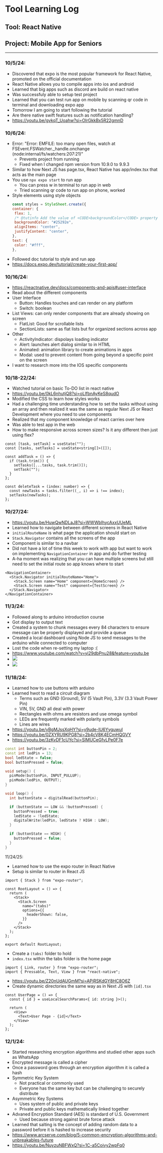 # Tool Learning Log

## Tool: **React Native**

## Project: **Mobile App for Seniors**

---

### 10/5/24:

- Discovered that expo is the most popular framework for React Native, promoted on the official documentation
- React Native allows you to compile apps into ios and android
- Learned that big apps such as discord are build on react native
- Was successfuly able to setup test project
- Learned that you can test run app on mobile by scanning qr code in terminal and downloading expo app
- Tomorrow I am going to start following the tutorial
- Are there native swift features such as notification handling?
- https://youtu.be/gvkqT_Uoahw?si=OIrGkkBx5R22gmnD

### 10/6/24:

- Error: "Error: EMFILE: too many open files, watch
  at FSEvent.FSWatcher.\_handle.onchange (node:internal/fs/watchers:207:21)"
  - Prevents project from running
  - Fixed when I changed npm version from 10.9.0 to 9.9.3
- Similar to how Next JS has page.tsx, React Native has app/index.tsx that acts as the main page
- You use `npx expo start` to run app
  - You can press w in terminal to run app in web
  - Tried scanning qr code to run app on phone, worked
- Style elements using style objects
  ```js
  const styles = StyleSheet.create({
  container: {
   flex: 1,
   /* @tutinfo Add the value of <CODE>backgroundColor</CODE> property with <CODE>'#25292e'</CODE>.*/
   backgroundColor: "#25292e",
   alignItems: "center",
   justifyContent: "center",
  },
  text: {
   color: "#fff",
  },
  ```
- Followed doc tutorial to style and run app
- https://docs.expo.dev/tutorial/create-your-first-app/

### 10/16/24:

- https://reactnative.dev/docs/components-and-apis#user-interface
- Read about the different components
- User Interface
  - Button: Handles touches and can render on any platform
  - Switch: boolean
- List Views: can only render components that are already showing on screen
  - FlatList: Good for scrollable lists
  - SectionLists: same as flat lists but for organized sections across app
- Other
  - ActivityIndicator: dispolays loading indicator
  - Alert: launches alert dialog similar to in HTML
  - Animated: animation library to create animations in apps
  - Modal: used to prevent content from going beyond a specific point on the screen
- I want to research more into the IOS specific components

### 10/18-22/24:

- Watched tutorial on basic To-DO list in react native
- https://youtu.be/0kL6nhutjQ8?si=oLlfbnAyKeS8qudO
- Modified the CSS to learn how styles works
- Had a challenging time understanding how to set the tasks without using an array and then realized it was the same as regular Next JS or React Development where you need to use components
- Realized that my component knowledge of react carries over here
- Was able to test app in the web
- How to make responsive across screen sizes? Is it any different then just using flex?

```tsx
const [task, setTask] = useState("");
const [tasks, setTasks] = useState<string[]>([]);

const addTask = () => {
  if (task.trim()) {
    setTasks([...tasks, task.trim()]);
    setTask("");
  }
};

const deleteTask = (index: number) => {
  const newTasks = tasks.filter((_, i) => i !== index);
  setTasks(newTasks);
};
```

### 10/27/24:
- https://youtu.be/HuwQwNDLaJ8?si=WWWbIhycAxxUUeML
- Learned how to navigate between different screens in React Native
- `initialRouteName` is what page the application should start on
- `Stack.Navigator` contains all the screens of the app
- Component is similar to a navbar
- Did not have a lot of time this week to work with app but want to work on implementing `NavigationContainer` in app and do further testing
- A-ha moment was realizing that you can have multiple screens but still need to set the initial route so app knows where to start
```tsx
<NavigationContainer>
  <Stack.Navigator initialRouteName="Home">
    <Stack.Screen name="Home" component={HomeScreen} />
    <Stack.Screen name="Test" component={TestScreen} />
  </Stack.Navigator>
</NavigationContainer>
```

### 11/3/24:
* Followed along to arduino introduction course
* Got display to output text
* Created a system to chunk messages every 84 characters to ensure message can be properly displayed and provide a queue
* Created a local dashboard using Node JS to send messages to the arduino while connected to computer
* Lost the code when re-setting my laptop :(
* https://www.youtube.com/watch?v=yi29dbPnu28&feature=youtu.be
* ![](../blog/img/1.png)
* ![](../blog/img/2.png)

### 11/18/24:
* Learned how to use buttons with arduino
* Learned hwot to read a circuit diagram
  * Terms such as GND (Ground), 5V (5 Vault Pin), 3.3V (3.3 Vault Power Pin)
  * VIN, 5V, GND all deal with power
  * Rectangles with ohms are resistors and use omega symbol
  * LEDs are frequently marked with polarity symbols
  * Lines are wires
* https://youtu.be/yBgMJssXqHY?si=y9ude-IU6YvguwuI
* https://youtu.be/0ZXYRU9KPG8?si=2b4cV8K4ECmHQGVY
* https://youtu.be/3zKvDF1cUYc?si=SIMUCeGfvLPe0F7e
```cpp
const int buttonPin = 2;
const int ledPin = 13;
bool ledState = false;
bool buttonPressed = false;

void setup() {
  pinMode(buttonPin, INPUT_PULLUP);
  pinMode(ledPin, OUTPUT);
}

void loop() {
  int buttonState = digitalRead(buttonPin);

  if (buttonState == LOW && !buttonPressed) {
    buttonPressed = true;
    ledState = !ledState;
    digitalWrite(ledPin, ledState ? HIGH : LOW);
  }

  if (buttonState == HIGH) {
    buttonPressed = false;
  }
}
```

11/24/25:
* Learned how to use the expo router in React Native
* Setup is similar to router in React JS
```tsx
import { Stack } from "expo-router";

const RootLayout = () => {
  return (
    <Stack>
      <Stack.Screen
        name="(tabs)"
        options={{
          headerShown: false,
        }}
      />
    </Stack>
  );
};

export default RootLayout;
```
* Create a `(tabs)` folder to hold
* `index.tsx` within the tabs folder is the home page
```tsx
import { Link, router } from "expo-router";
import { Pressable, Text, View } from "react-native";
```
* https://youtu.be/Z20nUdAUGmM?si=APjRSKdGY8HC8O6Z
* Create dynamic directories the same way as in Next JS with `[id].tsx`
```tsx
const UserPage = () => {
  const { id } = useLocalSearchParams<{ id: string }>();

  return (
    <View>
      <Text>User Page - {id}</Text>
    </View>
  );
};
```

### 12/1/24:
* Started researching encryption algorithms and studied other apps such as WhatsApp
* Encrypted message is called a cipher
* Once a password goes through an encryption algorithm it is called a hash
* Symmetric Key System
  * Not practical or commonly used
  * Everyone has the same key but can be challenging to securely distribute
* Asymmetric Key Systems
  * Uses system of public and private keys
  * Private and public keys mathematically linked together
* Advaned Encryption Standard (AES) is standard of U.S. Government
  * Used because strong against brute force attack
* Learned that salting is the concept of adding random data to a password before it is hashed to increase security
* https://www.arcserve.com/blog/5-common-encryption-algorithms-and-unbreakables-future
* https://youtu.be/NuyzuNBFWxQ?si=1C-a5Coivy2wpFq0

<!--
* Links you used today (websites, videos, etc)
* Things you tried, progress you made, etc
* Challenges, a-ha moments, etc
* Questions you still have
* What you're going to try next
-->
